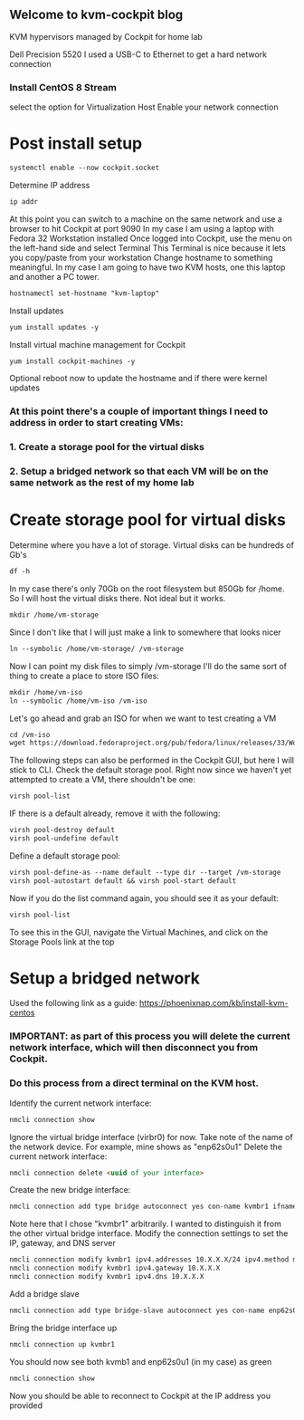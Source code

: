 ## Welcome to kvm-cockpit blog

KVM hypervisors managed by Cockpit for home lab

Dell Precision 5520
I used a USB-C to Ethernet to get a hard network connection

### Install CentOS 8 Stream
select the option for Virtualization Host
Enable your network connection
  
# Post install setup
```markdown
systemctl enable --now cockpit.socket
```
Determine IP address
```markdown
ip addr
```
At this point you can switch to a machine on the same network and use a browser to hit Cockpit at port 9090
In my case I am using a laptop with Fedora 32 Workstation installed
Once logged into Cockpit, use the menu on the left-hand side and select Terminal
This Terminal is nice because it lets you copy/paste from your workstation
Change hostname to something meaningful. In my case I am going to have two KVM hosts, one this laptop and another a PC tower.
```markdown
hostnamectl set-hostname "kvm-laptop"
```
Install updates
```markdown
yum install updates -y
```
Install virtual machine management for Cockpit 
```markdown
yum install cockpit-machines -y
```
Optional reboot now to update the hostname and if there were kernel updates
  
### At this point there's a couple of important things I need to address in order to start creating VMs:
###  1. Create a storage pool for the virtual disks
###  2. Setup a bridged network so that each VM will be on the same network as the rest of my home lab

# Create storage pool for virtual disks
Determine where you have a lot of storage. Virtual disks can be hundreds of Gb's
```markdown
df -h
```
In my case there's only 70Gb on the root filesystem but 850Gb for /home. So I will host the virtual disks there. Not ideal but it works.
```markdown
mkdir /home/vm-storage
```
Since I don't like that I will just make a link to somewhere that looks nicer
```markdown
ln --symbolic /home/vm-storage/ /vm-storage
```
Now I can point my disk files to simply /vm-storage
I'll do the same sort of thing to create a place to store ISO files:
```markdown
mkdir /home/vm-iso
ln --symbolic /home/vm-iso /vm-iso
```
Let's go ahead and grab an ISO for when we want to test creating a VM
```markdown
cd /vm-iso
wget https://download.fedoraproject.org/pub/fedora/linux/releases/33/Workstation/x86_64/iso/Fedora-Workstation-Live-x86_64-33-1.2.iso
```
    
The following steps can also be performed in the Cockpit GUI, but here I will stick to CLI.
Check the default storage pool. Right now since we haven't yet attempted to create a VM, there shouldn't be one:
```markdown
virsh pool-list
```
IF there is a default already, remove it with the following:
```markdown
virsh pool-destroy default
virsh pool-undefine default
```
Define a default storage pool:
```markdown
virsh pool-define-as --name default --type dir --target /vm-storage
virsh pool-autostart default && virsh pool-start default
```
Now if you do the list command again, you should see it as your default:
```markdown
virsh pool-list
```
To see this in the GUI, navigate the Virtual Machines, and click on the Storage Pools link at the top
    
# Setup a bridged network
Used the following link as a guide: https://phoenixnap.com/kb/install-kvm-centos
  
###  IMPORTANT: as part of this process you will delete the current network interface, which will then disconnect you from Cockpit.
###             Do this process from a direct terminal on the KVM host.
        
Identify the current network interface:
```markdown
nmcli connection show
```
Ignore the virtual bridge interface (virbr0) for now.
Take note of the name of the network device. For example, mine shows as "enp62s0u1"
Delete the current network interface:
```markdown
nmcli connection delete <uuid of your interface>
```
Create the new bridge interface:
```markdown
nmcli connection add type bridge autoconnect yes con-name kvmbr1 ifname kvmbr1
```
Note here that I chose "kvmbr1" arbitrarily. I wanted to distinguish it from the other virtual bridge interface.
Modify the connection settings to set the IP, gateway, and DNS server
```markdown
nmcli connection modify kvmbr1 ipv4.addresses 10.X.X.X/24 ipv4.method manual
nmcli connection modify kvmbr1 ipv4.gateway 10.X.X.X
nmcli connection modify kvmbr1 ipv4.dns 10.X.X.X
```
Add a bridge slave
```markdown
nmcli connection add type bridge-slave autoconnect yes con-name enp62s0u1 ifname enp62s0u1 master kvmbr1
```
Bring the bridge interface up
```markdown
nmcli connection up kvmbr1
```
You should now see both kvmb1 and enp62s0u1 (in my case) as green
```markdown
nmcli connection show
```
Now you should be able to reconnect to Cockpit at the IP address you provided
  
  
  
